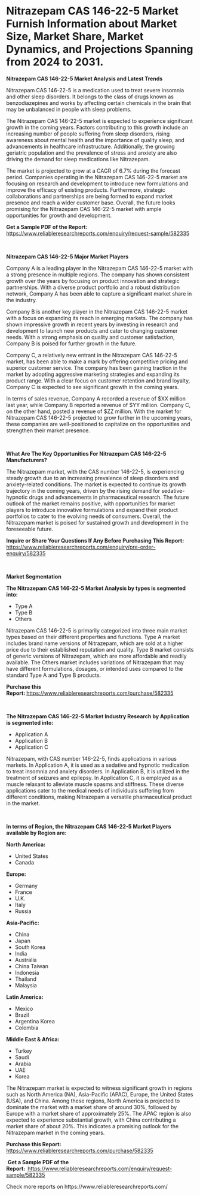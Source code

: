 <p><h1>Nitrazepam CAS 146-22-5 Market Furnish Information about Market Size, Market Share, Market Dynamics, and Projections Spanning from 2024 to 2031.</h1></p><p><strong>Nitrazepam CAS 146-22-5 Market Analysis and Latest Trends</strong></p>
<p><p>Nitrazepam CAS 146-22-5 is a medication used to treat severe insomnia and other sleep disorders. It belongs to the class of drugs known as benzodiazepines and works by affecting certain chemicals in the brain that may be unbalanced in people with sleep problems.</p><p>The Nitrazepam CAS 146-22-5 market is expected to experience significant growth in the coming years. Factors contributing to this growth include an increasing number of people suffering from sleep disorders, rising awareness about mental health and the importance of quality sleep, and advancements in healthcare infrastructure. Additionally, the growing geriatric population and the prevalence of stress and anxiety are also driving the demand for sleep medications like Nitrazepam.</p><p>The market is projected to grow at a CAGR of 6.7% during the forecast period. Companies operating in the Nitrazepam CAS 146-22-5 market are focusing on research and development to introduce new formulations and improve the efficacy of existing products. Furthermore, strategic collaborations and partnerships are being formed to expand market presence and reach a wider customer base. Overall, the future looks promising for the Nitrazepam CAS 146-22-5 market with ample opportunities for growth and development.</p></p>
<p><strong>Get a Sample PDF of the Report:&nbsp;</strong> <a href="https://www.reliableresearchreports.com/enquiry/request-sample/582335">https://www.reliableresearchreports.com/enquiry/request-sample/582335</a></p>
<p>&nbsp;</p>
<p><strong>Nitrazepam CAS 146-22-5 Major Market Players</strong></p>
<p><p>Company A is a leading player in the Nitrazepam CAS 146-22-5 market with a strong presence in multiple regions. The company has shown consistent growth over the years by focusing on product innovation and strategic partnerships. With a diverse product portfolio and a robust distribution network, Company A has been able to capture a significant market share in the industry.</p><p>Company B is another key player in the Nitrazepam CAS 146-22-5 market with a focus on expanding its reach in emerging markets. The company has shown impressive growth in recent years by investing in research and development to launch new products and cater to changing customer needs. With a strong emphasis on quality and customer satisfaction, Company B is poised for further growth in the future.</p><p>Company C, a relatively new entrant in the Nitrazepam CAS 146-22-5 market, has been able to make a mark by offering competitive pricing and superior customer service. The company has been gaining traction in the market by adopting aggressive marketing strategies and expanding its product range. With a clear focus on customer retention and brand loyalty, Company C is expected to see significant growth in the coming years.</p><p>In terms of sales revenue, Company A recorded a revenue of $XX million last year, while Company B reported a revenue of $YY million. Company C, on the other hand, posted a revenue of $ZZ million. With the market for Nitrazepam CAS 146-22-5 projected to grow further in the upcoming years, these companies are well-positioned to capitalize on the opportunities and strengthen their market presence.</p></p>
<p>&nbsp;</p>
<p><strong>What Are The Key Opportunities For Nitrazepam CAS 146-22-5 Manufacturers?</strong></p>
<p><p>The Nitrazepam market, with the CAS number 146-22-5, is experiencing steady growth due to an increasing prevalence of sleep disorders and anxiety-related conditions. The market is expected to continue its growth trajectory in the coming years, driven by the rising demand for sedative-hypnotic drugs and advancements in pharmaceutical research. The future outlook of the market remains positive, with opportunities for market players to introduce innovative formulations and expand their product portfolios to cater to the evolving needs of consumers. Overall, the Nitrazepam market is poised for sustained growth and development in the foreseeable future.</p></p>
<p><strong>Inquire or Share Your Questions If Any Before Purchasing This Report:</strong> <a href="https://www.reliableresearchreports.com/enquiry/pre-order-enquiry/582335">https://www.reliableresearchreports.com/enquiry/pre-order-enquiry/582335</a></p>
<p>&nbsp;</p>
<p><strong>Market Segmentation</strong></p>
<p><strong>The Nitrazepam CAS 146-22-5 Market Analysis by types is segmented into:</strong></p>
<p><ul><li>Type A</li><li>Type B</li><li>Others</li></ul></p>
<p><p>Nitrazepam CAS 146-22-5 is primarily categorized into three main market types based on their different properties and functions. Type A market includes brand name versions of Nitrazepam, which are sold at a higher price due to their established reputation and quality. Type B market consists of generic versions of Nitrazepam, which are more affordable and readily available. The Others market includes variations of Nitrazepam that may have different formulations, dosages, or intended uses compared to the standard Type A and Type B products.</p></p>
<p><strong>Purchase this Report:&nbsp;</strong><a href="https://www.reliableresearchreports.com/purchase/582335">https://www.reliableresearchreports.com/purchase/582335</a></p>
<p>&nbsp;</p>
<p><strong>The Nitrazepam CAS 146-22-5 Market Industry Research by Application is segmented into:</strong></p>
<p><ul><li>Application A</li><li>Application B</li><li>Application C</li></ul></p>
<p><p>Nitrazepam, with CAS number 146-22-5, finds applications in various markets. In Application A, it is used as a sedative and hypnotic medication to treat insomnia and anxiety disorders. In Application B, it is utilized in the treatment of seizures and epilepsy. In Application C, it is employed as a muscle relaxant to alleviate muscle spasms and stiffness. These diverse applications cater to the medical needs of individuals suffering from different conditions, making Nitrazepam a versatile pharmaceutical product in the market.</p></p>
<p>&nbsp;</p>
<p><strong>In terms of Region, the Nitrazepam CAS 146-22-5 Market Players available by Region are:</strong></p>
<p>
    <p> <strong> North America: </strong>
        <ul>
            <li>United States</li>
            <li>Canada</li>
        </ul>
        </p> 
    <p> <strong> Europe: </strong>
        <ul>
            <li>Germany</li>
            <li>France</li>
            <li>U.K.</li>
            <li>Italy</li>
            <li>Russia</li>
        </ul>
        </p> 
    <p> <strong> Asia-Pacific: </strong>
        <ul>
            <li>China</li>
            <li>Japan</li>
            <li>South Korea</li>
            <li>India</li>
            <li>Australia</li>
            <li>China Taiwan</li>
            <li>Indonesia</li>
            <li>Thailand</li>
            <li>Malaysia</li>
        </ul>
        </p> 
    <p> <strong> Latin America: </strong>
        <ul>
            <li>Mexico</li>
            <li>Brazil</li>
            <li>Argentina Korea</li>
            <li>Colombia</li>
        </ul>
        </p> 
    <p> <strong> Middle East & Africa: </strong>
        <ul>
            <li>Turkey</li>
            <li>Saudi</li>
            <li>Arabia</li>
            <li>UAE</li>
            <li>Korea</li>
        </ul>
    </p>
    </p>
<p><p>The Nitrazepam market is expected to witness significant growth in regions such as North America (NA), Asia-Pacific (APAC), Europe, the United States (USA), and China. Among these regions, North America is projected to dominate the market with a market share of around 30%, followed by Europe with a market share of approximately 25%. The APAC region is also expected to experience substantial growth, with China contributing a market share of about 20%. This indicates a promising outlook for the Nitrazepam market in the coming years.</p></p>
<p><strong>Purchase this Report: </strong><a href="https://www.reliableresearchreports.com/purchase/582335">https://www.reliableresearchreports.com/purchase/582335</a></p>
<p>&nbsp;<strong>Get a Sample PDF of the Report:&nbsp;&nbsp;</strong><a href="https://www.reliableresearchreports.com/enquiry/request-sample/582335">https://www.reliableresearchreports.com/enquiry/request-sample/582335</a></p>
<p><strong></strong></p>
<p>Check more reports on https://www.reliableresearchreports.com/</p>